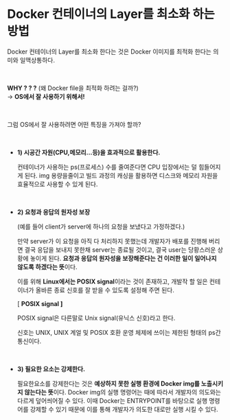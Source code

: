 # **Docker 컨테이너의 Layer를 최소화 하는 방법**

Docker 컨테이너의 Layer를 최소화 한다는 것은 Docker 이미지를 최적화 한다는 의미와
일맥상통하다. 

<br>

 **WHY ? ? ?**  (왜 Docker file을 최적화 하려는 걸까?) <br>
→ **OS에서 잘 사용하기 위해서!**

<br>

그럼 OS에서 잘 사용하려면 어떤 특징을 가져야 할까?

<br>

- **1) 시공간 자원(CPU,메모리…등)을 효과적으로 활용한다.**
    
    컨테이너가 사용하는 ps(프로세스) 수를 줄여준다면 CPU 입장에서는 덜 힘들어지게 된다.
    img 용량을줄이고 빌드 과정의 캐싱을 활용하면 디스크와 메모리 자원을 효율적으로 
    사용할 수 있게 된다.

    <br>
    
- **2) 요청과 응답의 원자성 보장**
    
    (예를 들어 client가 server에 하나의 요청을 보냈다고 가정하겠다.)
    
    만약 server가 이 요청을 아직 다 처리하지 못했는데 개발자가 배포를 진행해 버리면
    결국 응답을 보내지 못한채 server는 종료될 것이고, 결국 user는 당황스러운 상황에 놓이게 된다.
    **요청과 응답의 원자성을 보장해준다는 건 이러한 일이 일어나지 않도록 하겠다는 뜻**이다.
    
    이를 위해 **Linux에서는 POSIX signal**이라는 것이 존재하고, 개발작 할 일은 컨테이너가 올바른 종료
    신호를 잘 받을 수 있도록 설정해 주면 된다.
    
    [ **POSIX signal ]**
    
    POSIX signal은 다른말로 Unix signal(유닉스 신호)라고 한다.
    
    신호는 UNIX, UNIX 계얼 및 POSIX 호환 운영 체제에 쓰이는 제한된 형태의 ps간 통신이다.
    

    <br>

- **3) 필요한 요소는 강제한다.**
    
    필요한요소를 강제한다는 것은 **예상하지 못한 실행 환경에 Docker img를 노출시키지 않는다는
    뜻**이다. Docker img의 실행 명령어는 때에 따라서 개발자의 의도와는 다르게 덮어씌어질 수 있다.
    이때 Docker는 ENTRYPOINT를 바탕으로 실행 명령어를 강제할 수 있기 때문에 이를 통해 개발자가
    의도한 대로만 실행 시킬 수 있다.
    


